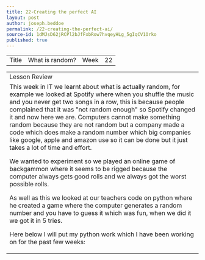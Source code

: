 ```yaml
---
title: 22-Creating the perfect AI
layout: post
author: joseph.beddoe
permalink: /22-creating-the-perfect-ai/
source-id: 1dMJsD62jRCPl2bJfFxbRow7hvqeyHLg_5gIqCV1Orko
published: true
---
```

<table>
  <tr>
    <td>Title</td>
    <td>What is random?
</td>
    <td>Week</td>
    <td>22</td>
  </tr>
</table>


<table>
  <tr>
    <td>Lesson Review</td>
  </tr>
  <tr>
    <td>This week in IT we learnt about what is actually random, for example we looked at Spotify where when you shuffle the music and you never get two songs in a row, this is because people complained that it was "not random enough" so Spotify changed it and now here we are. Computers cannot make something random because they are not random but a company made a code which does make a random number which big companies like google, apple and amazon use so it can be done but it just takes a lot of time and effort.

We wanted to experiment so we played an online game of backgammon where it seems to be rigged because the computer always gets good rolls and we always got the worst possible rolls.

As well as this we looked at our teachers code on python where he created a game where the computer generates a random number and you have to guess it which was fun, when we did it we got it in 5 tries. 

Here below I will put my python work which I have been working on for the past few weeks:                                          </td>
  </tr>
</table>


